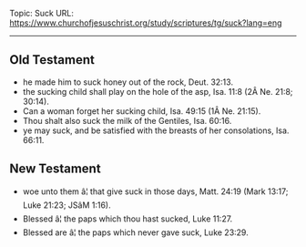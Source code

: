 Topic: Suck
URL: https://www.churchofjesuschrist.org/study/scriptures/tg/suck?lang=eng

---

## Old Testament

- he made him to suck honey out of the rock, Deut. 32:13.
- the sucking child shall play on the hole of the asp, Isa. 11:8 (2Â Ne. 21:8; 30:14).
- Can a woman forget her sucking child, Isa. 49:15 (1Â Ne. 21:15).
- Thou shalt also suck the milk of the Gentiles, Isa. 60:16.
- ye may suck, and be satisfied with the breasts of her consolations, Isa. 66:11.

## New Testament

- woe unto them â¦ that give suck in those days, Matt. 24:19 (Mark 13:17; Luke 21:23; JSâM 1:16).
- Blessed â¦ the paps which thou hast sucked, Luke 11:27.
- Blessed are â¦ the paps which never gave suck, Luke 23:29.

